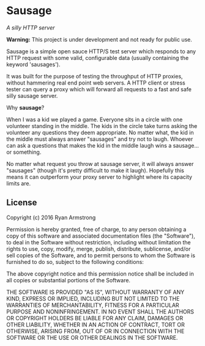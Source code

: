 # Sausage

*A silly HTTP server*

__Warning:__ This project is under development and not ready for public use.

Sausage is a simple open sauce HTTP/S test server which responds to any HTTP
request with some valid, configurable data (usually containing the keyword
'sausages').

It was built for the purpose of testing the throughput of HTTP proxies, without
hammering real end point web servers. A HTTP client or stress tester can query
a proxy which will forward all requests to a fast and safe silly sausage server.

Why __sausage__?

When I was a kid we played a game. Everyone sits in a circle with one volunteer
standing in the middle. The kids in the circle take turns asking the volunteer
any questions they deem appropriate. No matter what, the kid in the middle must
always answer "sausages" and try not to laugh. Whoever can ask a questions that
makes the kid in the middle laugh wins a sausage... or something.

No matter what request you throw at sausage server, it will always answer
"sausages" (though it's pretty difficult to make it laugh). Hopefully this means
it can outperform your proxy server to highlight where its capacity limits are.


## License

Copyright (c) 2016 Ryan Armstrong

Permission is hereby granted, free of charge, to any person obtaining a copy of
this software and associated documentation files (the "Software"), to deal in
the Software without restriction, including without limitation the rights to
use, copy, modify, merge, publish, distribute, sublicense, and/or sell copies of
the Software, and to permit persons to whom the Software is furnished to do so,
subject to the following conditions:

The above copyright notice and this permission notice shall be included in all
copies or substantial portions of the Software.

THE SOFTWARE IS PROVIDED "AS IS", WITHOUT WARRANTY OF ANY KIND, EXPRESS OR
IMPLIED, INCLUDING BUT NOT LIMITED TO THE WARRANTIES OF MERCHANTABILITY, FITNESS
FOR A PARTICULAR PURPOSE AND NONINFRINGEMENT. IN NO EVENT SHALL THE AUTHORS OR
COPYRIGHT HOLDERS BE LIABLE FOR ANY CLAIM, DAMAGES OR OTHER LIABILITY, WHETHER
IN AN ACTION OF CONTRACT, TORT OR OTHERWISE, ARISING FROM, OUT OF OR IN
CONNECTION WITH THE SOFTWARE OR THE USE OR OTHER DEALINGS IN THE SOFTWARE.

